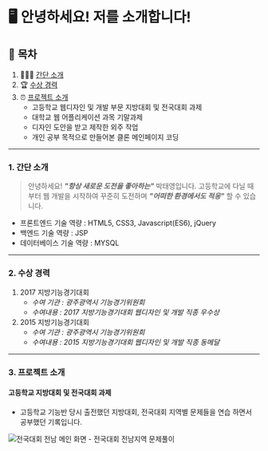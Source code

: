 # **🖥️ 안녕하세요! 저를 소개합니다!**


## 📜 목차
1. 👨🏻‍💻 [간단 소개](#1-간단-소개)
2. 🏆 [수상 경력](#2-수상-경력)
3. ⏰ [프로젝트 소개](#프로젝트-소개)
    - 고등학교 웹디자인 및 개발 부문 지방대회 및 전국대회 과제
    - 대학교 웹 어플리케이션 과목 기말과제
    - 디자인 도안을 받고 제작한 외주 작업
    - 개인 공부 목적으로 만들어본 클론 메인페이지 코딩
---

### 1. 간단 소개

> 안녕하세요! ***"항상 새로운 도전을 좋아하는"*** 박태영입니다.
> 고등학교에 다닐 때부터 웹 개발을 시작하여 꾸준히 도전하며 ***"어떠한 환경에서도 적응"*** 할 수 있습니다.   

- 프론트엔드 기술 역량 : HTML5, CSS3, Javascript(ES6), jQuery
- 백엔드 기술 역량 : JSP
- 데이터베이스 기술 역량 : MYSQL

---

### 2. 수상 경력

1. 2017 지방기능경기대회
    - *수여 기관 : 광주광역시 기능경기위원회*
    - *수여내용 : 2017 지방기능경기대회 웹디자인 및 개발 직종 우수상*
2. 2015 지방기능경기대회
    - *수여 기관 : 광주광역시 기능경기위원회*
    - *수여내용 : 2015 지방기능경기대회 웹디자인 및 개발 직종 동메달*

---

### 3. 프로젝트 소개

#### 고등학교 지방대회 및 전국대회 과제

- 고등학교 기능반 당시 출전했던 지방대회, 전국대회 지역별 문제들을 연습 하면서 공부했던 기록입니다.

<img  src="images/전국대회(전남).png" alt="전국대회 전남 메인 화면" />
  - 전국대회 전남지역 문제풀이

